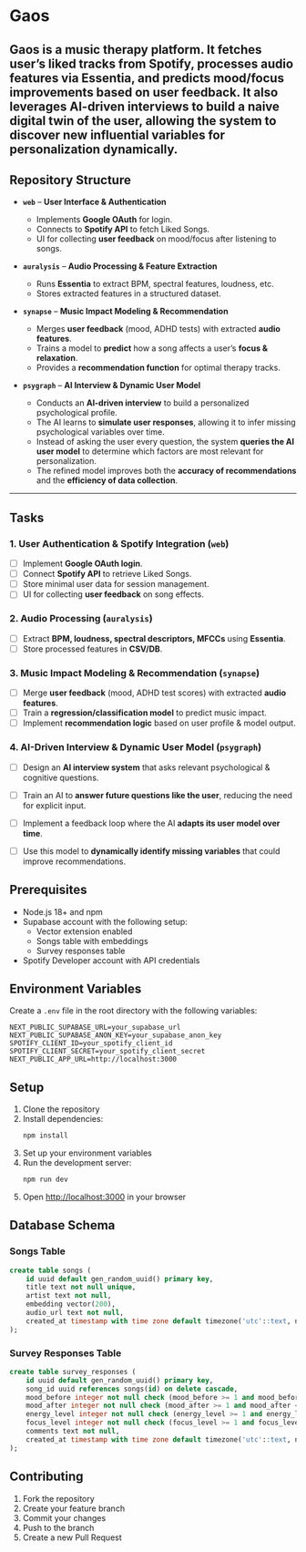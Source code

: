 # Gaos  

**Gaos** is a music therapy platform. It fetches user’s liked tracks from Spotify, processes audio features via Essentia, and predicts mood/focus improvements based on user feedback.  It also leverages AI-driven interviews to build a naive digital twin of the user, allowing the system to discover new influential variables for personalization dynamically.
---

## Repository Structure  

- **`web`** – **User Interface & Authentication**  
  - Implements **Google OAuth** for login.  
  - Connects to **Spotify API** to fetch Liked Songs.  
  - UI for collecting **user feedback** on mood/focus after listening to songs.  

- **`auralysis`** – **Audio Processing & Feature Extraction**  
  - Runs **Essentia** to extract BPM, spectral features, loudness, etc.  
  - Stores extracted features in a structured dataset.  

- **`synapse`** – **Music Impact Modeling & Recommendation**  
  - Merges **user feedback** (mood, ADHD tests) with extracted **audio features**.  
  - Trains a model to **predict** how a song affects a user’s **focus & relaxation**.  
  - Provides a **recommendation function** for optimal therapy tracks.  

- **`psygraph`** – **AI Interview & Dynamic User Model**  
  - Conducts an **AI-driven interview** to build a personalized psychological profile.  
  - The AI learns to **simulate user responses**, allowing it to infer missing psychological variables over time.  
  - Instead of asking the user every question, the system **queries the AI user model** to determine which factors are most relevant for personalization.  
  - The refined model improves both the **accuracy of recommendations** and the **efficiency of data collection**.  

---

## Tasks  

### 1. **User Authentication & Spotify Integration (`web`)**  
- [ ] Implement **Google OAuth login**.  
- [ ] Connect **Spotify API** to retrieve Liked Songs.  
- [ ] Store minimal user data for session management.  
- [ ] UI for collecting **user feedback** on song effects.  

### 2. **Audio Processing (`auralysis`)**  
- [ ] Extract **BPM, loudness, spectral descriptors, MFCCs** using **Essentia**.  
- [ ] Store processed features in **CSV/DB**.  

### 3. **Music Impact Modeling & Recommendation (`synapse`)**  
- [ ] Merge **user feedback** (mood, ADHD test scores) with extracted **audio features**.  
- [ ] Train a **regression/classification model** to predict music impact.  
- [ ] Implement **recommendation logic** based on user profile & model output.  

### 4. **AI-Driven Interview & Dynamic User Model (`psygraph`)**  
- [ ] Design an **AI interview system** that asks relevant psychological & cognitive questions.  
- [ ] Train an AI to **answer future questions like the user**, reducing the need for explicit input.  
- [ ] Implement a feedback loop where the AI **adapts its user model over time**.  
- [ ] Use this model to **dynamically identify missing variables** that could improve recommendations.  


## Prerequisites

- Node.js 18+ and npm
- Supabase account with the following setup:
  - Vector extension enabled
  - Songs table with embeddings
  - Survey responses table
- Spotify Developer account with API credentials

## Environment Variables

Create a `.env` file in the root directory with the following variables:

```env
NEXT_PUBLIC_SUPABASE_URL=your_supabase_url
NEXT_PUBLIC_SUPABASE_ANON_KEY=your_supabase_anon_key
SPOTIFY_CLIENT_ID=your_spotify_client_id
SPOTIFY_CLIENT_SECRET=your_spotify_client_secret
NEXT_PUBLIC_APP_URL=http://localhost:3000
```

## Setup

1. Clone the repository
2. Install dependencies:
   ```bash
   npm install
   ```
3. Set up your environment variables
4. Run the development server:
   ```bash
   npm run dev
   ```
5. Open [http://localhost:3000](http://localhost:3000) in your browser

## Database Schema

### Songs Table
```sql
create table songs (
    id uuid default gen_random_uuid() primary key,
    title text not null unique,
    artist text not null,
    embedding vector(200),
    audio_url text not null,
    created_at timestamp with time zone default timezone('utc'::text, now()) not null
);
```

### Survey Responses Table
```sql
create table survey_responses (
    id uuid default gen_random_uuid() primary key,
    song_id uuid references songs(id) on delete cascade,
    mood_before integer not null check (mood_before >= 1 and mood_before <= 5),
    mood_after integer not null check (mood_after >= 1 and mood_after <= 5),
    energy_level integer not null check (energy_level >= 1 and energy_level <= 5),
    focus_level integer not null check (focus_level >= 1 and focus_level <= 5),
    comments text not null,
    created_at timestamp with time zone default timezone('utc'::text, now()) not null
);
```

## Contributing

1. Fork the repository
2. Create your feature branch
3. Commit your changes
4. Push to the branch
5. Create a new Pull Request
